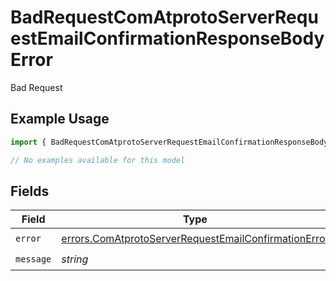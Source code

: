 # BadRequestComAtprotoServerRequestEmailConfirmationResponseBodyError

Bad Request

## Example Usage

```typescript
import { BadRequestComAtprotoServerRequestEmailConfirmationResponseBodyError } from "@speakeasy-api/bluesky/models/errors";

// No examples available for this model
```

## Fields

| Field                                                                                                                        | Type                                                                                                                         | Required                                                                                                                     | Description                                                                                                                  |
| ---------------------------------------------------------------------------------------------------------------------------- | ---------------------------------------------------------------------------------------------------------------------------- | ---------------------------------------------------------------------------------------------------------------------------- | ---------------------------------------------------------------------------------------------------------------------------- |
| `error`                                                                                                                      | [errors.ComAtprotoServerRequestEmailConfirmationError](../../models/errors/comatprotoserverrequestemailconfirmationerror.md) | :heavy_check_mark:                                                                                                           | N/A                                                                                                                          |
| `message`                                                                                                                    | *string*                                                                                                                     | :heavy_check_mark:                                                                                                           | N/A                                                                                                                          |